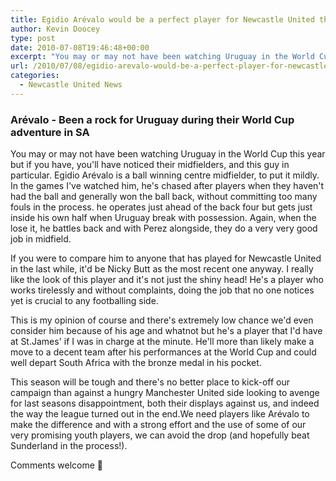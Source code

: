 ```yaml
---
title: Egidio Arévalo would be a perfect player for Newcastle United this season
author: Kevin Doocey
type: post
date: 2010-07-08T19:46:48+00:00
excerpt: "You may or may not have been watching Uruguay in the World Cup this year but if you have, you'll have noticed their midfielders, and this guy in particular. Egidio Arévalo is a ball winning.."
url: /2010/07/08/egidio-arevalo-would-be-a-perfect-player-for-newcastle-united-this-season/
categories:
  - Newcastle United News
---
```


### Arévalo - Been a rock for Uruguay during their World Cup adventure in SA

You may or may not have been watching Uruguay in the World Cup this year but if you have, you'll have noticed their midfielders, and this guy in particular. Egidio Arévalo is a ball winning centre midfielder, to put it mildly. In the games I've watched him, he's chased after players when they haven't had the ball and generally won the ball back, without committing too many  fouls in the process. he operates just ahead of the back four but gets just inside his own half when Uruguay break with possession. Again, when the lose it, he battles back and with Perez alongside, they do a very very good job in midfield.

If you were to compare him to anyone that has played for Newcastle United in the last while, it'd be Nicky Butt as the most recent one anyway. I really like the look of this player and it's not just the shiny head! He's a player who works tirelessly and without complaints, doing the job that no one notices yet is crucial to any footballing side.

This is my opinion of course and there's extremely low chance we'd even consider him because of his age and whatnot but he's a player that I'd have at St.James' if I was in charge at the minute. He'll more than likely make a move to a decent team after his performances at the World Cup and could well depart South Africa with the bronze medal in his pocket.

This season will be tough and there's no better place to kick-off our campaign than against a hungry Manchester United side looking to avenge for last seasons disappointment, both their displays against us, and indeed the way the league turned out in the end.We need players like Arévalo to make the difference and with a strong effort and the use of some of our very promising youth players, we can avoid the drop (and hopefully beat Sunderland in the process!).

Comments welcome 🙂
